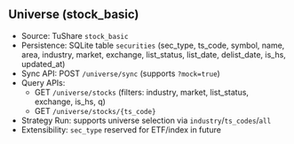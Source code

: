 ## Universe (stock_basic)

- Source: TuShare `stock_basic`
- Persistence: SQLite table `securities` (sec_type, ts_code, symbol, name, area, industry, market, exchange, list_status, list_date, delist_date, is_hs, updated_at)
- Sync API: POST `/universe/sync` (supports `?mock=true`)
- Query APIs:
  - GET `/universe/stocks` (filters: industry, market, list_status, exchange, is_hs, q)
  - GET `/universe/stocks/{ts_code}`
- Strategy Run: supports universe selection via `industry`/`ts_codes`/`all`
- Extensibility: `sec_type` reserved for ETF/index in future

